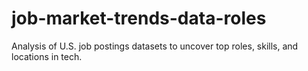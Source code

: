 # job-market-trends-data-roles
Analysis of U.S. job postings datasets to uncover top roles, skills, and locations in tech.
